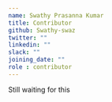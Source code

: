 ```yaml
---
name: Swathy Prasanna Kumar
title: Contributor
github: Swathy-swaz
twitter: ""
linkedin: ""
slack: ""
joining_date: ""
role : contributor
---
```


Still waiting for this
